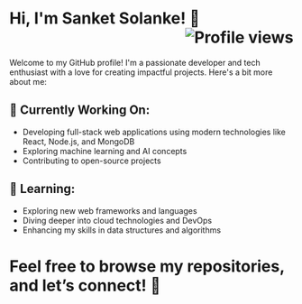 # Hi, I'm Sanket Solanke! 👋  <div align="right"> <img src="https://komarev.com/ghpvc/?username=SanKnighT007&color=blueviolet" alt="Profile views"></div>

Welcome to my GitHub profile! I'm a passionate developer and tech enthusiast with a love for creating impactful projects. Here's a bit more about me:

## 🔭 Currently Working On:
- Developing full-stack web applications using modern technologies like React, Node.js, and MongoDB
- Exploring machine learning and AI concepts
- Contributing to open-source projects

## 🌱 Learning:
- Exploring new web frameworks and languages
- Diving deeper into cloud technologies and DevOps
- Enhancing my skills in data structures and algorithms

# Feel free to browse my repositories, and let’s connect! 🙂
